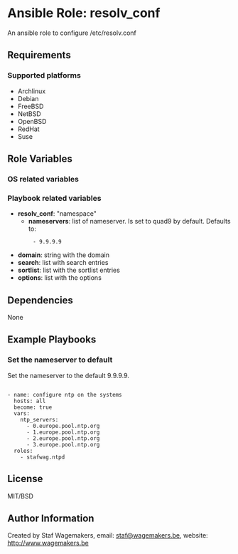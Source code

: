 # Ansible Role: resolv_conf

An ansible role to configure /etc/resolv.conf

## Requirements

### Supported platforms

* Archlinux
* Debian
* FreeBSD
* NetBSD
* OpenBSD
* RedHat
* Suse

## Role Variables
### OS related variables

### Playbook related variables

* **resolv_conf**: "namespace"
  * **nameservers**: list of nameserver. Is set to quad9 by default.
      Defaults to:
```
        - 9.9.9.9
```
  * **domain**: string with the domain
  * **search**: list with search entries
  * **sortlist**: list with the sortlist entries
  * **options**: list with the options

## Dependencies

None

## Example Playbooks

### Set the nameserver to default

Set the nameserver to the default 9.9.9.9.

```
```

```
- name: configure ntp on the systems
  hosts: all
  become: true
  vars:
    ntp_servers:
      - 0.europe.pool.ntp.org
      - 1.europe.pool.ntp.org
      - 2.europe.pool.ntp.org
      - 3.europe.pool.ntp.org
  roles:
    - stafwag.ntpd
```

## License

MIT/BSD

## Author Information

Created by Staf Wagemakers, email: staf@wagemakers.be, website: http://www.wagemakers.be
